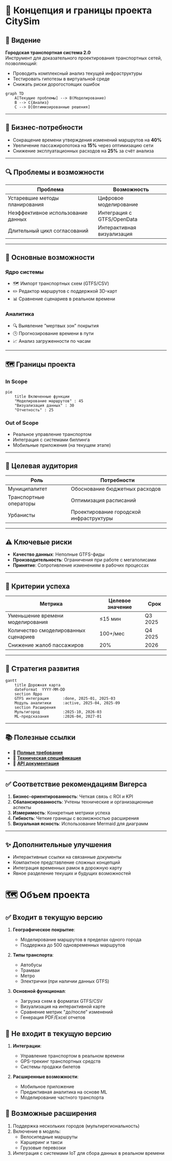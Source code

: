 # 🧭 Концепция и границы проекта CitySim

## 🌟 Видение

**Городская транспортная система 2.0**  
Инструмент для доказательного проектирования транспортных сетей, позволяющий:
- Проводить комплексный анализ текущей инфраструктуры
- Тестировать гипотезы в виртуальной среде
- Снижать риски дорогостоящих ошибок

```mermaid
graph TD
    A[Текущие проблемы] --> B(Моделирование)
    B --> C{Анализ}
    C --> D[Оптимизированные решения]
```

---

## 🎯 Бизнес-потребности

- Сокращение времени утверждения изменений маршрутов на **40%**
- Увеличение пассажиропотока на **15%** через оптимизацию сети
- Снижение эксплуатационных расходов на **25%** за счёт анализа

---

## 🔍 Проблемы и возможности

| Проблема                        | Возможность                    |
|---------------------------------|--------------------------------|
| Устаревшие методы планирования  | Цифровое моделирование         |
| Неэффективное использование данных | Интеграция с GTFS/OpenData     |
| Длительный цикл согласований    | Интерактивная визуализация     |

---

## 🧩 Основные возможности

### Ядро системы
- 🗺️ Импорт транспортных схем (GTFS/CSV)
- ✏️ Редактор маршрутов с поддержкой 3D-карт
- 📊 Сравнение сценариев в реальном времени

### Аналитика
- 🔍 Выявление "мертвых зон" покрытия
- 🕒 Прогнозирование времени в пути
- 📈 Анализ загруженности по часам

---

## 🗺 Границы проекта

### In Scope

```mermaid
pie
    title Включенные функции
    "Моделирование маршрутов" : 45
    "Визуализация данных" : 30
    "Отчетность" : 25
```

### Out of Scope
- Реальное управление транспортом
- Интеграция с системами биллинга
- Мобильные приложения (на текущем этапе)

---

## 👥 Целевая аудитория

| Роль                 | Потребности                         |
|----------------------|--------------------------------------|
| Муниципалитет        | Обоснование бюджетных расходов       |
| Транспортные операторы | Оптимизация расписаний              |
| Урбанисты            | Проектирование городской инфраструктуры |

---

## ⚠️ Ключевые риски

- **Качество данных**: Неполные GTFS-фиды  
- **Производительность**: Ограничения при работе с мегаполисами  
- **Принятие**: Сопротивление изменениям в рабочих процессах  

---

## 🎯 Критерии успеха

| Метрика                         | Целевое значение | Срок       |
|----------------------------------|------------------|------------|
| Уменьшение времени моделирования | ≤15 мин          | Q3 2025    |
| Количество смоделированных сценариев | 100+/мес     | Q4 2025    |
| Снижение жалоб пассажиров        | 20%              | 2026       |

---

## 🔮 Стратегия развития

```mermaid
gantt
    title Дорожная карта
    dateFormat  YYYY-MM-DD
    section Ядро
    GTFS интеграция      :done, 2025-01, 2025-03
    Модуль аналитики     :active, 2025-04, 2025-09
    section Расширения
    Мультигород          :2025-10, 2026-03
    ML-предсказания      :2026-04, 2027-01
```

---

## 📚 Полезные ссылки

- 📄 **[Полные требования](./requirements/)**          <!-- Ссылка на папку -->
- 🔧 **[Техническая спецификация](.tech-spec.md)**    <!-- Ссылка на файл -->
- 📡 **[API документация](../openapi/openapi.yaml)**

---

## ✅ Соответствие рекомендациям Вигерса

1. **Бизнес-ориентированность**: Четкая связь с ROI и KPI  
2. **Сбалансированность**: Учтены технические и организационные аспекты  
3. **Измеримость**: Конкретные метрики успеха  
4. **Гибкость**: Четкие границы с возможностью расширения  
5. **Визуальная ясность**: Использование Mermaid для диаграмм  

---

## ✨ Дополнительные улучшения

- Интерактивные ссылки на связанные документы  
- Компактное представление сложных концепций  
- Интеграция временных рамок в дорожную карту  
- Явное разделение текущих и будущих возможностей  

# 🗺️ Объем проекта

## ✅ Входит в текущую версию
1. **Географическое покрытие**:
   - Моделирование маршрутов в пределах одного города
   - Поддержка до 500 одновременных маршрутов

2. **Типы транспорта**:
   - Автобусы
   - Трамваи
   - Метро
   - Электрички (при наличии данных GTFS)

3. **Основной функционал**:
   - Загрузка схем в форматах GTFS/CSV
   - Визуализация на интерактивной карте
   - Сравнение метрик "до/после" изменений
   - Генерация PDF/Excel отчетов

## 🚫 Не входит в текущую версию
1. **Интеграции**:
   - Управление транспортом в реальном времени
   - GPS-трекинг транспортных средств
   - Системы продажи билетов

2. **Расширенные возможности**:
   - Мобильное приложение
   - Предиктивная аналитика на основе ML
   - Моделирование частного транспорта

## 🔮 Возможные расширения
1. Поддержка нескольких городов (мультирегиональность)
2. Включение в модель:
   - Велосипедные маршруты
   - Каршеринг и такси
   - Грузовые перевозки
3. Интеграция с системами IoT для сбора данных в реальном времени
